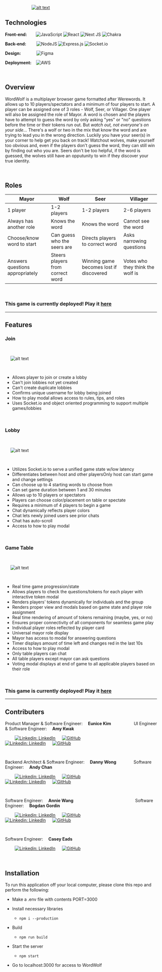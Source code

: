 &emsp;&emsp;&emsp;&emsp;&emsp;&emsp; [![alt text](wereWordsTitle.png)](http://www.wordwolf.xyz/)

## Technologies ## 

**Front-end:** &emsp;&nbsp;&nbsp;
  ![JavaScript](https://img.shields.io/badge/javascript-%23323330.svg?style=for-the-badge&logo=javascript&logoColor=%23F7DF1E)
  ![React](https://img.shields.io/badge/react-%2320232a.svg?style=for-the-badge&logo=react&logoColor=%2361DAFB)
  ![Next JS](https://img.shields.io/badge/Next-black?style=for-the-badge&logo=next.js&logoColor=white)
  ![Chakra](https://img.shields.io/badge/chakra-%234ED1C5.svg?style=for-the-badge&logo=chakraui&logoColor=white)

**Back-end:** &emsp;&nbsp; &nbsp;
  ![NodeJS](https://img.shields.io/badge/node.js-6DA55F?style=for-the-badge&logo=node.js&logoColor=white)
  ![Express.js](https://img.shields.io/badge/express.js-%23404d59.svg?style=for-the-badge&logo=express&logoColor=%2361DAFB)
  ![Socket.io](https://img.shields.io/badge/Socket.io-black?style=for-the-badge&logo=socket.io&badgeColor=010101)
  
**Design:** &emsp;&emsp; &nbsp; &nbsp;
  ![Figma](https://img.shields.io/badge/figma-%23F24E1E.svg?style=for-the-badge&logo=figma&logoColor=white)

**Deployment:** &nbsp;&nbsp;
  ![AWS](https://img.shields.io/badge/AWS-%23FF9900.svg?style=for-the-badge&logo=amazon-aws&logoColor=white)

&emsp;
  
## Overview ##

WordWolf is a multiplayer browser game formatted after Werewords. It allows up to 10 players/spectators and a minimum of four players to start. A player can be assigned one of 3 roles - Wolf, Seer, or Villager. One player will also be assigned the role of Mayor. A word is chosen and the players have to attempt to guess the word by only asking "yes" or "no" questions before the time or their tokens run out. But *watch out, not everyone's on your side...* There's a wolf or two in the mix that know the word and are trying to lead you in the wrong direction. Luckily you have your seer(s) in your corner to help get you back on track! Watchout wolves, make yourself too obvious and, even if the players don't guess the word, they can still win by finding out who you are. Seers don't be too helpful, if the word is guessed, the wolves still have an opputunity to win if they discover your true identity.

&emsp;

## Roles ##

|**Mayor**                      |**Wolf**                        |**Seer**                               |**Villager**                    |
|-------------------------------|--------------------------------|---------------------------------------|--------------------------------|
|1 player                       |1-2 players                     |1-2 players                            |2-6 players                     |
|Always has another role        |Knows the word                  |Knows the word                         |Cannot see the word             |
|Choose/know word to start      |Can guess who the seers are     |Directs players to correct word        |Asks narrowing questions        |     
|Answers questions appropriately|Steers players from correct word|Winning game becomes lost if discovered|Votes who they think the wolf is|

&emsp;

### This game is currently deployed! Play it [here](http://www.wordwolf.xyz/) ###

---
## Features ##

### Join ###

&emsp;


&emsp; ![alt text](join.gif)

&emsp;

- Allows player to join or create a lobby
- Can't join lobbies not yet created
- Can't create duplicate lobbies
- Confirms unique username for lobby being joined
- How to play modal allows access to rules, tips, and roles
- Uses Socket.io and object oriented programming to support multiple games/lobbies

&emsp;

### Lobby ###

&emsp;

&emsp; ![alt text](lobby.gif)

&emsp;

- Utilizes Socket.io to serve a unified game state w/low latency
- Differentiates between host and other playersOnly host can start game and change settings
- Can choose up to 4 starting words to choose from
- Can set game duration between 1 and 30 minutes
- Allows up to 10 players or spectators
- Players can choose color/placement on table or spectate
- Requires a minimum of 4 players to begin a game
- Chat dynamically reflects player colors
- Chat lets newly joined users see prior chats
- Chat has auto-scroll
- Access to how to play modal

&emsp;

### Game Table ###

&emsp;

&emsp; ![alt text](game.gif)

&emsp;

- Real time game progression/state
- Allows players to check the questions/tokens for each player with interactive token modal
- Renders players' tokens dynamically for individuals and the group
- Renders proper view and modals based on game state and player role assignment
- Real time rendering of amount of tokens remaining (maybe, yes, or no)
- Ensures proper connectivity of all components for seamless game play
- Individual player roles reflected by player card
- Universal mayor role display
- Mayor has access to modal for answering questions
- Timer displays amount of time left and changes red in the last 10s
- Access to how to play modal
- Only table players can chat
- All table players except mayor can ask questions
- Voting modal displays at end of game to all applicable players based on their role

&emsp;

### This game is currently deployed! Play it [here](http://www.wordwolf.xyz/) ###
---

## Contributers ##

Product Manager & Software Engineer: &emsp;**Eunice Kim**
&emsp; &emsp; &emsp; &emsp; UI Engineer & Software Engineer: &emsp;**Amy Kwak**

&emsp;&emsp; [![Linkedin: LinkedIn](https://img.shields.io/badge/linkedin-%230077B5.svg?style=for-the-badge&logo=linkedin&logoColor=white&link=https://www.linkedin.com/in/caleb-kim0510/)](https://www.linkedin.com/in/euniceyunjkim/) &emsp; [![GitHub](https://img.shields.io/badge/github-%23121011.svg?style=for-the-badge&logo=github&logoColor=white&link=https://github.com/cariboukim)](https://github.com/euniceyunjkim)
&emsp; &emsp; &emsp; &emsp; &emsp; &emsp; &emsp; &emsp; &emsp; &emsp; &emsp; &emsp; [![Linkedin: LinkedIn](https://img.shields.io/badge/linkedin-%230077B5.svg?style=for-the-badge&logo=linkedin&logoColor=white&link=https://www.linkedin.com/in/caleb-kim0510/)](https://www.linkedin.com/in/amykwak/) &emsp; [![GitHub](https://img.shields.io/badge/github-%23121011.svg?style=for-the-badge&logo=github&logoColor=white&link=https://github.com/cariboukim)](https://github.com/amyKwak)

&emsp;

Backend Architect & Software Engineer: &emsp;**Danny Wong**
&emsp; &emsp;&nbsp;&emsp; Software Engineer: &emsp;**Andy Chan**

&emsp;&emsp; [![Linkedin: LinkedIn](https://img.shields.io/badge/linkedin-%230077B5.svg?style=for-the-badge&logo=linkedin&logoColor=white&link=https://www.linkedin.com/in/caleb-kim0510/)](https://www.linkedin.com/in/danny96wong/) &emsp; [![GitHub](https://img.shields.io/badge/github-%23121011.svg?style=for-the-badge&logo=github&logoColor=white&link=https://github.com/cariboukim)](https://github.com/SoymilkSky)
&emsp; &emsp; &emsp; &emsp; &emsp; &emsp; &emsp; &emsp; &emsp; &emsp; &emsp; &emsp; [![Linkedin: LinkedIn](https://img.shields.io/badge/linkedin-%230077B5.svg?style=for-the-badge&logo=linkedin&logoColor=white&link=https://www.linkedin.com/in/caleb-kim0510/)](https://www.linkedin.com/in/andychan727/) &emsp; [![GitHub](https://img.shields.io/badge/github-%23121011.svg?style=for-the-badge&logo=github&logoColor=white&link=https://github.com/cariboukim)](https://github.com/ChanAndy727)

&emsp;

Software Engineer: &emsp;**Annie Wang**
&emsp; &emsp; &emsp; &emsp; &emsp; &emsp; &emsp; &emsp; &emsp;&nbsp;&nbsp; &emsp;&emsp; Software Engineer: &emsp;**Bogdan Gordin**

&emsp;&emsp; [![Linkedin: LinkedIn](https://img.shields.io/badge/linkedin-%230077B5.svg?style=for-the-badge&logo=linkedin&logoColor=white&link=https://www.linkedin.com/in/caleb-kim0510/)](https://www.linkedin.com/in/hsinanwang) &emsp; [![GitHub](https://img.shields.io/badge/github-%23121011.svg?style=for-the-badge&logo=github&logoColor=white&link=https://github.com/cariboukim)](https://github.com/astrjc0326)
&emsp; &emsp; &emsp; &emsp; &emsp; &emsp; &emsp; &emsp; &emsp; &emsp; &emsp; &emsp; [![Linkedin: LinkedIn](https://img.shields.io/badge/linkedin-%230077B5.svg?style=for-the-badge&logo=linkedin&logoColor=white&link=https://www.linkedin.com/in/caleb-kim0510/)](https://www.linkedin.com/in/bogdangordin/) &emsp; [![GitHub](https://img.shields.io/badge/github-%23121011.svg?style=for-the-badge&logo=github&logoColor=white&link=https://github.com/cariboukim)](https://github.com/bogdangordin)

&emsp;

Software Engineer: &emsp;**Casey Eads**

&emsp;&emsp; [![Linkedin: LinkedIn](https://img.shields.io/badge/linkedin-%230077B5.svg?style=for-the-badge&logo=linkedin&logoColor=white&link=https://www.linkedin.com/in/caleb-kim0510/)](https://www.linkedin.com/in/casey-eads-1d618/) &emsp; [![GitHub](https://img.shields.io/badge/github-%23121011.svg?style=for-the-badge&logo=github&logoColor=white&link=https://github.com/cariboukim)](https://github.com/ceads1618)

&emsp;

## Installation ##

To run this application off your local computer, please clone this repo and perform the following:

- Make a .env file with contents PORT=3000

- Install necessary libraries

  - `npm i --production`

- Build

  - `npm run build`

- Start the server

  - `npm start`

- Go to localhost:3000 for access to WordWolf
